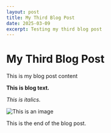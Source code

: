 ```yaml
---
layout: post
title: My Third Blog Post
date: 2025-03-09
excerpt: Testing my third blog post
---
```


# My Third Blog Post

This is my blog post content

**This is blog text.**

*This is italics.*

![This is an image](https://i.imgur.com/t4dhYIO.jpeg)

This is the end of the blog post.